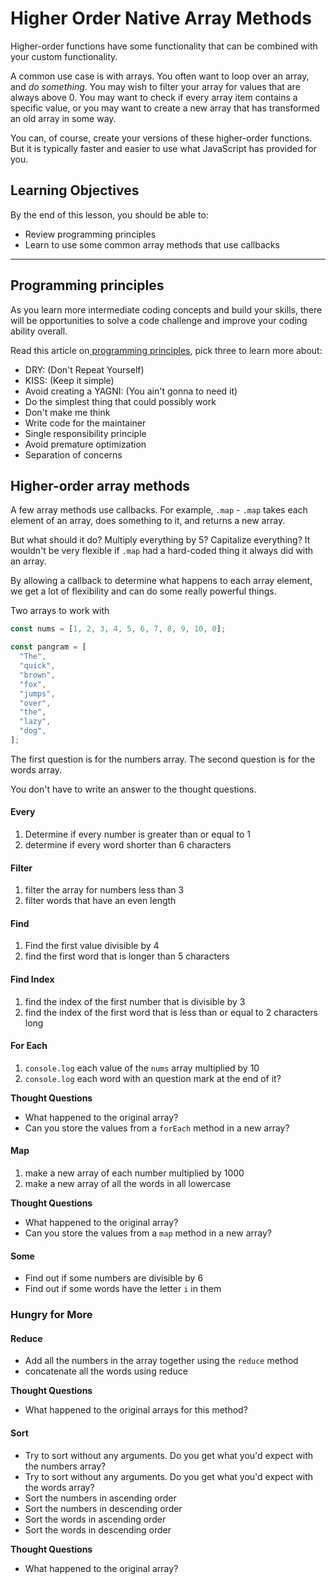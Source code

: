 # Higher Order Native Array Methods

Higher-order functions have some functionality that can be combined with your custom functionality.

A common use case is with arrays. You often want to loop over an array, and _do something_. You may wish to filter your array for values that are always above 0. You may want to check if every array item contains a specific value, or you may want to create a new array that has transformed an old array in some way.

You can, of course, create your versions of these higher-order functions. But it is typically faster and easier to use what JavaScript has provided for you.

## Learning Objectives

By the end of this lesson, you should be able to:

- Review programming principles
- Learn to use some common array methods that use callbacks

---

## Programming principles

As you learn more intermediate coding concepts and build your skills, there will be opportunities to solve a code challenge and improve your coding ability overall.

Read this article on[ programming principles](https://www.artima.com/weblogs/viewpost.jsp?thread=331531), pick three to learn more about:

- DRY: (Don't Repeat Yourself)
- KISS: (Keep it simple)
- Avoid creating a YAGNI: (You ain't gonna to need it)
- Do the simplest thing that could possibly work
- Don't make me think
- Write code for the maintainer
- Single responsibility principle
- Avoid premature optimization
- Separation of concerns

## Higher-order array methods

A few array methods use callbacks. For example, `.map` - `.map` takes each element of an array, does something to it, and returns a new array.

But what should it do? Multiply everything by 5? Capitalize everything? It wouldn't be very flexible if `.map` had a hard-coded thing it always did with an array.

By allowing a callback to determine what happens to each array element, we get a lot of flexibility and can do some really powerful things.

Two arrays to work with

```js
const nums = [1, 2, 3, 4, 5, 6, 7, 8, 9, 10, 0];

const pangram = [
  "The",
  "quick",
  "brown",
  "fox",
  "jumps",
  "over",
  "the",
  "lazy",
  "dog",
];
```

The first question is for the numbers array. The second question is for the words array.

You don't have to write an answer to the thought questions.

#### Every

1. Determine if every number is greater than or equal to 1
1. determine if every word shorter than 6 characters

#### Filter

1. filter the array for numbers less than 3
1. filter words that have an even length

#### Find

1. Find the first value divisible by 4
1. find the first word that is longer than 5 characters

#### Find Index

1. find the index of the first number that is divisible by 3
1. find the index of the first word that is less than or equal to 2 characters long

#### For Each

1. `console.log` each value of the `nums` array multiplied by 10
1. `console.log` each word with an question mark at the end of it?

**Thought Questions**

- What happened to the original array?
- Can you store the values from a `forEach` method in a new array?

#### Map

1. make a new array of each number multiplied by 1000
1. make a new array of all the words in all lowercase

**Thought Questions**

- What happened to the original array?
- Can you store the values from a `map` method in a new array?

#### Some

- Find out if some numbers are divisible by 6
- Find out if some words have the letter `i` in them

### Hungry for More

#### Reduce

- Add all the numbers in the array together using the `reduce` method
- concatenate all the words using reduce

**Thought Questions**

- What happened to the original arrays for this method?

#### Sort

- Try to sort without any arguments. Do you get what you'd expect with the numbers array?
- Try to sort without any arguments. Do you get what you'd expect with the words array?
- Sort the numbers in ascending order
- Sort the numbers in descending order
- Sort the words in ascending order
- Sort the words in descending order

**Thought Questions**

- What happened to the original array?
